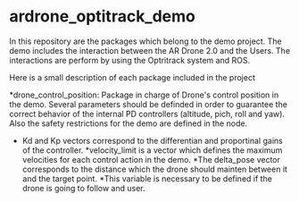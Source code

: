 # ardrone_optitrack_demo

In this repository are the packages which belong to the demo project.
The demo includes the interaction between the AR Drone 2.0 and the Users. The interactions are perform by using the Optritrack system and ROS. 

Here is a small description of each package included in the project

*drone_control_position:
Package in charge of Drone's control position in the demo. Several parameters should be definded in order to guarantee the correct behavior of the internal PD controllers (altitude, pich, roll and yaw). Also the safety restrictions for the demo are defined in the node. 

 * Kd and Kp vectors correspond to the differentian and proportinal gains of the controller.
 *velocity_limit is a vector which defines the maximum velocities for each control action in the demo.
 *The delta_pose vector corresponds to the distance which the drone should mainten between it and the target point.   *This variable is necessary to be defined if the drone is going to follow and user.



